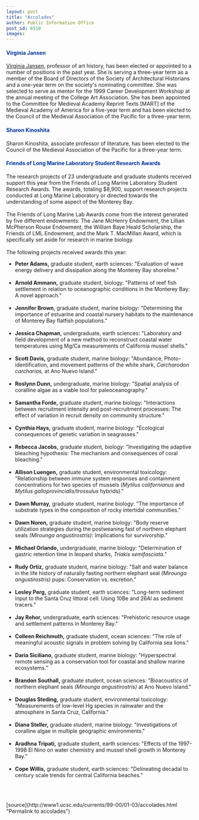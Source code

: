 ```yaml
---
layout: post
title: "Accolades"
author: Public Information Office
post_id: 6510
images:
---
```


<h4>
  <font color="#003399">Virginia Jansen</font>
</h4>
<p>
  <a href="http://arts.ucsc.edu/faculty/Jansen/index.html">Virginia Jansen,</a> professor of art history, has been elected or appointed to a number of positions in the past year. She is serving a three-year term as a member of the Board of Directors of the Society of Architectural Historians and a one-year term on the society's nominating committee. She was selected to serve as mentor for the 1999 Career Development Workshop at the annual meeting of the College Art Association. She has been appointed to the Committee for Medieval Academy Reprint Texts [MART] of the Medieval Academy of America for a five-year term and has been elected to the Council of the Medieval Association of the Pacific for a three-year term.
</p>
<h4>
  <font color="#003399">Sharon Kinoshita</font>
</h4>
<p>
  Sharon Kinoshita, associate professor of literature, has been elected to the Council of the Medieval Association of the Pacific for a three-year term.
</p>
<h4>
  <font color="#003399">Friends of Long Marine Laboratory Student Research Awards</font>
</h4>
<p>
  The research projects of 23 undergraduate and graduate students received support this year from the Friends of Long Marine Laboratory Student Research Awards. The awards, totaling $8,900, support research projects conducted at Long Marine Laboratory or directed towards the understanding of some aspect of the Monterey Bay.<br>
  <br>
  The Friends of Long Marine Lab Awards come from the interest generated by five different endowments: The Jane McHenry Endowment, the Lillian McPherson Rouse Endowment, the William Baye Heald Scholarship, the Friends of LML Endowment, and the Mark T. MacMillan Award, which is specifically set aside for research in marine biology.<br>
  <br>
  The following projects received awards this year:
</p>
<ul>
  <li>
    <b>Peter Adams,</b> graduate student, earth sciences: "Evaluation of wave energy delivery and dissipation along the Monterey Bay shoreline."<br>
    <br>
  </li>
  <li>
    <b>Arnold Ammann,</b> graduate student, biology: "Patterns of reef fish settlement in relation to oceanographic conditions in the Monterey Bay: A novel approach."<br>
    <br>
  </li>
  <li>
    <b>Jennifer Brown</b>, graduate student, marine biology: "Determining the importance of estuarine and coastal nursery habitats to the maintenance of Monterey Bay flatfish populations."<br>
    <br>
  </li>
  <li>
    <b>Jessica Chapman,</b> undergraduate, earth sciences: "Laboratory and field development of a new method to reconstruct coastal water temperatures using Mg/Ca measurements of California mussel shells."<br>
    <br>
  </li>
  <li>
    <b>Scott Davis,</b> graduate student, marine biology: "Abundance, Photo-identification, and movement patterns of the white shark, <i>Carcharodon carcharias,</i> at Ano Nuevo Island."<br>
    <br>
  </li>
  <li>
    <b>Roslynn Dunn,</b> undergraduate, marine biology: "Spatial analysis of coralline algae as a viable tool for paleoceanography."<br>
    <br>
  </li>
  <li>
    <b>Samantha Forde,</b> graduate student, marine biology: "Interactions between recruitment intensity and post-recruitment processes: The effect of variation in recruit density on community structure."<br>
    <br>
  </li>
  <li>
    <b>Cynthia Hays,</b> graduate student, marine biology: "Ecological consequences of genetic variation in seagrasses."<br>
    <br>
  </li>
  <li>
    <b>Rebecca Jacobs,</b> graduate student, biology: "Investigating the adaptive bleaching hypothesis: The mechanism and consequences of coral bleaching."<br>
    <br>
  </li>
  <li>
    <b>Allison Luengen,</b> graduate student, environmental toxicology: "Relationship between immune system responses and containment concentrations for two species of mussels (<i>Mytilus californianus</i> and <i>Mytilus galloprovincialis/trossulus</i> hybrids)."<br>
    <br>
  </li>
  <li>
    <b>Dawn Murray,</b> graduate student, marine biology: "The importance of substrate types in the composition of rocky intertidal communities."<br>
    <br>
  </li>
  <li>
    <b>Dawn Noren,</b> graduate student, marine biology: "Body reserve utilization strategies during the postweaning fast of northern elephant seals <i>(Mirounga angustirostris):</i> Implications for survivorship."<br>
    <br>
  </li>
  <li>
    <b>Michael Orlando,</b> undergraduate, marine biology: "Determination of gastric retention time in leopard sharks, <i>Triakis semifasciata."</i><br>
    <br>
  </li>
  <li>
    <b>Rudy Ortiz,</b> graduate student, marine biology: "Salt and water balance in the life history of naturally fasting northern elephant seal <i>(Mirounga angustirostris)</i> pups: Conservation vs. excretion."<br>
    <br>
  </li>
  <li>
    <b>Lesley Perg,</b> graduate student, earth sciences: "Long-term sediment input to the Santa Cruz littoral cell: Using 10Be and 26Al as sediment tracers."<br>
    <br>
  </li>
  <li>
    <b>Jay Rehor,</b> undergraduate, earth sciences: "Prehistoric resource usage and settlement patterns in Monterey Bay."<br>
    <br>
  </li>
  <li>
    <b>Colleen Reichmuth,</b> graduate student, ocean sciences: "The role of meaningful acoustic signals in problem solving by California sea lions."<br>
    <br>
  </li>
  <li>
    <b>Daria Siciliano,</b> graduate student, marine biology: "Hyperspectral remote sensing as a conservation tool for coastal and shallow marine ecosystems."<br>
    <br>
  </li>
  <li>
    <b>Brandon Southall,</b> graduate student, ocean sciences: "Bioacoustics of northern elephant seals <i>(Mirounga angustirostris)</i> at Ano Nuevo Island."<br>
    <br>
  </li>
  <li>
    <b>Douglas Steding,</b> graduate student, environmental toxicology: "Measurements of low-level Hg species in rainwater and the atmosphere in Santa Cruz, California."<br>
    <br>
  </li>
  <li>
    <b>Diana Steller,</b> graduate student, marine biology: "Investigations of coralline algae in multiple geographic environments."<br>
    <br>
  </li>
  <li>
    <b>Aradhna Tripati,</b> graduate student, earth sciences: "Effects of the 1997-1998 El Nino on water chemistry and mussel shell growth in Monterey Bay."<br>
    <br>
  </li>
  <li>
    <b>Cope Willis,</b> graduate student, earth sciences: "Delineating decadal to century scale trends for central California beaches."
  </li>
</ul>
<p>
  <br>
  <br>
  <img align="bottom" alt=" " border="0" height="1" src="../../images/trans.gif" width="385">
</p>
[source](http://www1.ucsc.edu/currents/99-00/01-03/accolades.html "Permalink to accolades")
